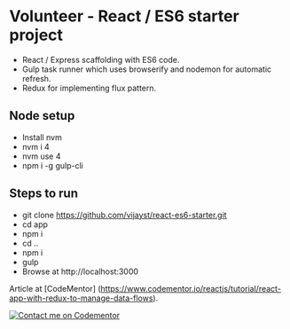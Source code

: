 # Volunteer - React / ES6 starter project
* React / Express scaffolding with ES6 code. 
* Gulp task runner which uses browserify and nodemon for automatic refresh.
* Redux for implementing flux pattern.

## Node setup
* Install nvm
* nvm i 4
* nvm use 4
* npm i -g gulp-cli

## Steps to run
* git clone https://github.com/vijayst/react-es6-starter.git
* cd app
* npm i
* cd ..
* npm i
* gulp
* Browse at http://localhost:3000

Article at [CodeMentor] (https://www.codementor.io/reactjs/tutorial/react-app-with-redux-to-manage-data-flows). 

[![Contact me on Codementor](https://cdn.codementor.io/badges/contact_me_github.svg)](https://www.codementor.io/vijayst?utm_source=github&utm_medium=button&utm_term=vijayst&utm_campaign=github)

